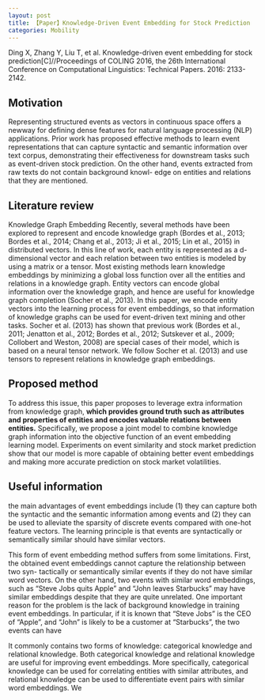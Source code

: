 ```yaml
---
layout: post
title: 【Paper】Knowledge-Driven Event Embedding for Stock Prediction
categories: Mobility
---
```


Ding X, Zhang Y, Liu T, et al. Knowledge-driven event embedding for stock prediction[C]//Proceedings of COLING 2016, the 26th International Conference on Computational Linguistics: Technical Papers. 2016: 2133-2142.

## Motivation

Representing structured events as vectors in continuous space offers a newway for defining dense features for natural language processing (NLP) applications. Prior work has proposed effective methods to learn event representations that can capture syntactic and semantic information over text corpus, demonstrating their effectiveness for downstream tasks such as event-driven stock prediction. On the other hand, events extracted from raw texts do not contain background knowl- edge on entities and relations that they are mentioned.

## Literature review

Knowledge Graph Embedding Recently, several methods have been explored to represent and encode knowledge graph (Bordes et al., 2013; Bordes et al., 2014; Chang et al., 2013; Ji et al., 2015; Lin et al., 2015) in distributed vectors. In this line of work, each entity is represented as a d-dimensional vector and each relation between two entities is modeled by using a matrix or a tensor. Most existing methods learn knowledge embeddings by minimizing a global loss function over all the entities and relations in a knowledge graph. Entity vectors can encode global information over the knowledge graph, and hence are useful for knowledge graph completion (Socher et al., 2013). In this paper, we encode entity vectors into the learning process for event embeddings, so that information of knowledge graphs can be used for event-driven text mining and other tasks. Socher et al. (2013) has shown that previous work (Bordes et al., 2011; Jenatton et al., 2012; Bordes et al., 2012; Sutskever et al., 2009; Collobert and Weston, 2008) are special cases of their model, which is based on a neural tensor network. We follow Socher et al. (2013) and use tensors to represent relations in knowledge graph embeddings.

## Proposed method

To address this issue, this paper proposes to leverage extra information from knowledge graph, **which provides ground truth such as attributes and properties of entities and encodes valuable relations between entities.** Specifically, we propose a joint model to combine knowledge graph information into the objective function of an event embedding learning model. Experiments on event similarity and stock market prediction show that our model is more capable of obtaining better event embeddings and making more accurate prediction on stock market volatilities.

## Useful information

the main advantages of event embeddings include (1) they can capture both the syntactic and the semantic information among events and (2) they can be used to alleviate the sparsity of discrete events compared with one-hot feature vectors. The learning principle is that events are syntactically or semantically similar should have similar vectors.

This form of event embedding method suffers from some limitations. First, the obtained event embeddings cannot capture the relationship between two syn- tactically or semantically similar events if they do not have similar word vectors. On the other hand, two events with similar word embeddings, such as “Steve Jobs quits Apple” and “John leaves Starbucks” may have similar embeddings despite that they are quite unrelated. One important reason for the problem is the lack of background knowledge in training event embeddings. In particular, if it is known that “Steve Jobs” is the CEO of “Apple”, and “John” is likely to be a customer at “Starbucks”, the two events can have

It commonly contains two forms of knowledge: categorical knowledge and relational knowledge. Both categorical knowledge and relational knowledge are useful for improving event embeddings. More specifically, categorical knowledge can be used for correlating entities with similar attributes, and relational knowledge can be used to differentiate event pairs with similar word embeddings. We